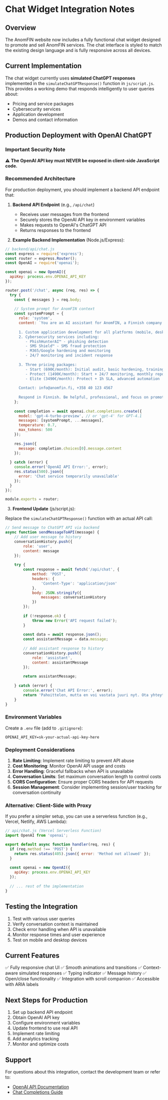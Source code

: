 # Chat Widget Integration Notes

## Overview
The AnomFIN website now includes a fully functional chat widget designed to promote and sell AnomFIN services. The chat interface is styled to match the existing design language and is fully responsive across all devices.

## Current Implementation
The chat widget currently uses **simulated ChatGPT responses** implemented in the `simulateChatGPTResponse()` function in `js/script.js`. This provides a working demo that responds intelligently to user queries about:

- Pricing and service packages
- Cybersecurity services
- Application development
- Demos and contact information

## Production Deployment with OpenAI ChatGPT

### Important Security Note
⚠️ **The OpenAI API key must NEVER be exposed in client-side JavaScript code.**

### Recommended Architecture

For production deployment, you should implement a backend API endpoint that:

1. **Backend API Endpoint** (e.g., `/api/chat`)
   - Receives user messages from the frontend
   - Securely stores the OpenAI API key in environment variables
   - Makes requests to OpenAI's ChatGPT API
   - Returns responses to the frontend

2. **Example Backend Implementation** (Node.js/Express):

```javascript
// backend/api/chat.js
const express = require('express');
const router = express.Router();
const OpenAI = require('openai');

const openai = new OpenAI({
  apiKey: process.env.OPENAI_API_KEY
});

router.post('/chat', async (req, res) => {
  try {
    const { messages } = req.body;
    
    // System prompt for AnomFIN context
    const systemPrompt = {
      role: 'system',
      content: `You are an AI assistant for AnomFIN, a Finnish company that provides:
      
      1. Custom application development for all platforms (mobile, desktop, web)
      2. Cybersecurity services including:
         - PhishHunterAI™ - phishing detection
         - SMS Shield™ - SMS fraud protection
         - M365/Google hardening and monitoring
         - 24/7 monitoring and incident response
      
      3. Three pricing packages:
         - Start (690€/month): Initial audit, basic hardening, training
         - Protect (1490€/month): Start + 24/7 monitoring, monthly reports
         - Elite (3490€/month): Protect + 1h SLA, advanced automation
      
      Contact: info@anomfin.fi, +358 40 123 4567
      
      Respond in Finnish. Be helpful, professional, and focus on promoting AnomFIN's services.`
    };
    
    const completion = await openai.chat.completions.create({
      model: 'gpt-4-turbo-preview', // or 'gpt-4' for GPT-4.1
      messages: [systemPrompt, ...messages],
      temperature: 0.7,
      max_tokens: 500
    });
    
    res.json({
      message: completion.choices[0].message.content
    });
    
  } catch (error) {
    console.error('OpenAI API Error:', error);
    res.status(500).json({
      error: 'Chat service temporarily unavailable'
    });
  }
});

module.exports = router;
```

3. **Frontend Update** (js/script.js):

Replace the `simulateChatGPTResponse()` function with an actual API call:

```javascript
// Send message to ChatGPT API via backend
async function sendMessageToAPI(message) {
    // Add user message to history
    conversationHistory.push({
        role: 'user',
        content: message
    });
    
    try {
        const response = await fetch('/api/chat', {
            method: 'POST',
            headers: {
                'Content-Type': 'application/json'
            },
            body: JSON.stringify({
                messages: conversationHistory
            })
        });
        
        if (!response.ok) {
            throw new Error('API request failed');
        }
        
        const data = await response.json();
        const assistantMessage = data.message;
        
        // Add assistant response to history
        conversationHistory.push({
            role: 'assistant',
            content: assistantMessage
        });
        
        return assistantMessage;
        
    } catch (error) {
        console.error('Chat API Error:', error);
        return 'Pahoittelen, mutta en voi vastata juuri nyt. Ota yhteyttä suoraan: info@anomfin.fi';
    }
}
```

### Environment Variables

Create a `.env` file (add to `.gitignore`):

```
OPENAI_API_KEY=sk-your-actual-api-key-here
```

### Deployment Considerations

1. **Rate Limiting**: Implement rate limiting to prevent API abuse
2. **Cost Monitoring**: Monitor OpenAI API usage and costs
3. **Error Handling**: Graceful fallbacks when API is unavailable
4. **Conversation Limits**: Set maximum conversation length to control costs
5. **CORS Configuration**: Ensure proper CORS headers for API requests
6. **Session Management**: Consider implementing session/user tracking for conversation continuity

### Alternative: Client-Side with Proxy

If you prefer a simpler setup, you can use a serverless function (e.g., Vercel, Netlify, AWS Lambda):

```javascript
// api/chat.js (Vercel Serverless Function)
import OpenAI from 'openai';

export default async function handler(req, res) {
  if (req.method !== 'POST') {
    return res.status(405).json({ error: 'Method not allowed' });
  }
  
  const openai = new OpenAI({
    apiKey: process.env.OPENAI_API_KEY
  });
  
  // ... rest of the implementation
}
```

## Testing the Integration

1. Test with various user queries
2. Verify conversation context is maintained
3. Check error handling when API is unavailable
4. Monitor response times and user experience
5. Test on mobile and desktop devices

## Current Features

✅ Fully responsive chat UI
✅ Smooth animations and transitions
✅ Context-aware simulated responses
✅ Typing indicator
✅ Message history
✅ Open/close functionality
✅ Integration with scroll companion
✅ Accessible with ARIA labels

## Next Steps for Production

1. Set up backend API endpoint
2. Obtain OpenAI API key
3. Configure environment variables
4. Update frontend to use real API
5. Implement rate limiting
6. Add analytics tracking
7. Monitor and optimize costs

## Support

For questions about this integration, contact the development team or refer to:
- [OpenAI API Documentation](https://platform.openai.com/docs)
- [Chat Completions Guide](https://platform.openai.com/docs/guides/chat)
